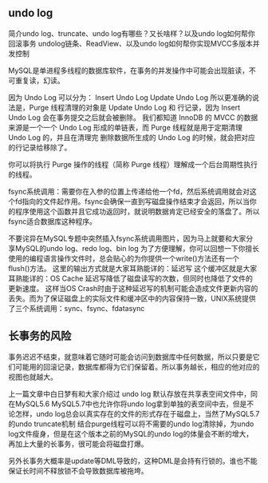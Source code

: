## undo log

简介undo log、truncate、undo log有哪些？又长啥样？以及undo log如何帮你回滚事务
undolog链条、ReadView、以及undo log如何帮你实现MVCC多版本并发控制

MySQL是单进程多线程的数据库软件，在事务的并发操作中可能会出现脏读，不可重复读，幻读。

因为 Undo Log 可以分为：
Insert Undo Log
Update Undo Log
所以更准确的说法是，Purge 线程清理的对象是 Update Undo Log 和 行记录，因为 Insert Undo Log 会在事务提交之后就会被删除。
我们都知道 InnoDB 的 MVCC 的数据来源是一个一个 Undo Log 形成的单链表，而 Purge 线程就是用于定期清理 Undo Log 的，并且在清理完 删除数据所生成的 Undo Log 的时候，就会把对应的行记录给移除了。

你可以将执行 Purge 操作的线程（简称 Purge 线程）理解成一个后台周期性执行的线程。

fsync系统调用：需要你在入参的位置上传递给他一个fd，然后系统调用就会对这个fd指向的文件起作用。fsync会确保一直到写磁盘操作结束才会返回，所以当你的程序使用这个函数并且它成功返回时，就说明数据肯定已经安全的落盘了。所以fsync适合数据库这种程序。

不要诧异在MySQL专题中突然插入fsync系统调用图片，因为马上就要和大家分享MySQL的undo log、redo log、bin log
为了方便理解，你可以回想一下你擅长使用的编程语言操作文件时，总会贴心的为你提供一个write()方法还有一个flush()方法。
这里的输出方式就是大家耳熟能详的：延迟写
这个缓冲区就是大家耳熟能详的：OS Cache
延迟写降低了磁盘读写的次数，但同时也降低了文件的更新速度。
这样当OS Crash时由于这种延迟写的机制可能会造成文件更新内容的丢失。而为了保证磁盘上的实际文件和缓冲区中的内容保持一致，UNIX系统提供了三个系统调用：sync、fsync、fdatasync

## 长事务的风险

事务迟迟不结束，就意味着它随时可能会访问到数据库中任何数据，所以只要是它们可能用的回滚记录，数据库都得为它们保留着。所以事务越长，相应的他对应的视图也就越大。

上一篇文章中白日梦有和大家介绍过 undo log 默认存放在共享表空间文件中，同在MySQL5.6 MySQL5.7中也允许你将undo log拿到单独的表空间中去，但是不论怎样，undo log总会以真实存在的文件的形式存在于磁盘上，当然了MySQL5.7的undo  truncate机制 结合purge线程可以将不需要的undo log清除掉，为undo log文件瘦身，但是在这个版本之前的MySQL的undo log的体量会不断的增大，再加上大量的长事务，很可能会将磁盘打爆。

另外长事务大概率是update等DML导致的，这种DML是会持有行锁的。谁也不能保证长时间不释放锁不会导致数据库被拖垮。